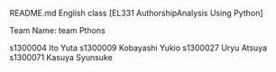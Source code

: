 README.md
English class [EL331 AuthorshipAnalysis Using Python]

Team Name: team Pthons

s1300004 Ito Yuta
s1300009 Kobayashi Yukio
s1300027 Uryu Atsuya
s1300071 Kasuya Syunsuke 
